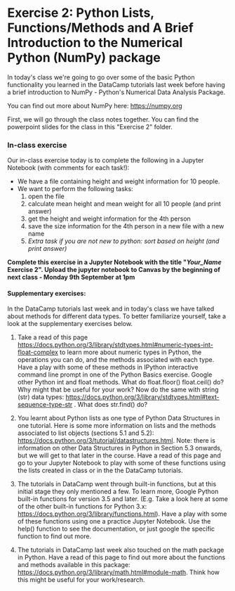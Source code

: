 # Exercise 2: Python Lists, Functions/Methods and A Brief Introduction to the Numerical Python (NumPy) package

In today's class we're going to go over some of the basic Python functionality you learned in the DataCamp tutorials last week before having a brief introduction to NumPy - Python's Numerical Data Analysis Package.

You can find out more about NumPy here: https://numpy.org

First, we will go through the class notes together. You can find the powerpoint slides for the class in this "Exercise 2" folder.

### In-class exercise
Our in-class exercise today is to complete the following in a Jupyter Notebook (with comments for each task!):  
* We have a file containing height and weight information for 10 people.  
* We want to perform the following tasks:
  1. open the file
  2. calculate mean height and mean weight for all 10 people (and print answer)
  3. get the height and weight information for the 4th person
  4. save the size information for the 4th person in a new file with a new name
  5. *Extra task if you are not new to python: sort based on height (and print answer)*

**Complete this exercise in a Jupyter Notebook with the title "*Your_Name* Exercise 2". Upload the jupyter notebook to Canvas by the beginning of next class - Monday 9th September at 1pm**



#### Supplementary exercises:

In the DataCamp tutorials last week and in today's class we have talked about methods for different data types. To better familiarize yourself, take a look at the supplementary exercises below.

1) Take a read of this page https://docs.python.org/3/library/stdtypes.html#numeric-types-int-float-complex to learn more about numeric types in Python, the operations you can do, and the methods associated with each type. Have a play with some of these methods in IPython interactive command line prompt in one of the Python Basics exercise. Google other Python int and float methods. What do float.floor() float.ceil() do? Why might that be useful for your work?
Now do the same with string (str) data types: https://docs.python.org/3/library/stdtypes.html#text-sequence-type-str . What does str.find() do?

2) You learnt about Python lists as one type of Python Data Structures in one tutorial. Here is some more information on lists and the methods associated to list objects (sections 5.1 and 5.2): https://docs.python.org/3/tutorial/datastructures.html. Note: there is information on other Data Structures in Python in Section 5.3 onwards, but we will get to that later in the course. Have a read of this page and go to your Jupyter Notebook to play with some of these functions using the lists created in class or in the the DataCamp tutorials.

3) The tutorials in DataCamp went through built-in functions, but at this initial stage they only mentioned a few. To learn more, Google Python built-in functions for version 3.5 and later. (E.g. Take a look here at some of the other built-in functions for Python 3.x: https://docs.python.org/3/library/functions.html). Have a play with some of these functions using one a practice Jupyter Notebook. Use the help() function to see the documentation, or just google the specific function to find out more.

4) The tutorials in DataCamp last week also touched on the math package in Python. Have a read of this page to find out more about the functions and methods available in this package: https://docs.python.org/3/library/math.html#module-math. Think how this might be useful for your work/research.
